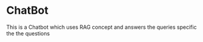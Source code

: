 # ChatBot
This is a Chatbot which uses RAG concept and answers the queries specific the the questions
